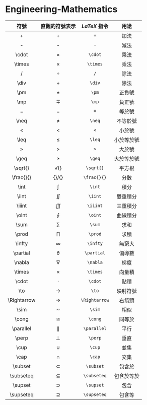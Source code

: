 # Engineering-Mathematics

| 符號 | 直觀的符號表示 | $LaTeX$ 指令 | 用途 |
| :--: | :--: | :---: | :---: |
| + | + | `+` | 加法 |
| - | - | `-` | 減法 |
| \\cdot | × | `\cdot` | 乘法 |
| \\times | × | `\times` | 乘法 |
| / | ÷ | `/` | 除法 |
| \\div | ÷ | `\div` | 除法 |
| \\pm | ± | `\pm` | 正負號 |
| \\mp | ∓ | `\mp` | 負正號 |
| = | = | `=` | 等於號 |
| \\neq | ≠ | `\neq` | 不等於號 |
| < | < | `<` | 小於號 |
| \\leq | ≤ | `\leq` | 小於等於號 |
| > | > | `>` | 大於號 |
| \\geq | ≥ | `\geq` | 大於等於號 |
| \\sqrt{} | √{} | `\sqrt{}` | 平方根 |
| \\frac{}{} | {}/{} | `\frac{}{}` | 分數 |
| \\int | ∫ | `\int` | 積分 |
| \\iint | ∬ | `\iint` | 雙重積分 |
| \\iiint | ∭ | `\iiint` | 三重積分 |
| \\oint | ∮ | `\oint` | 曲線積分 |
| \\sum | ∑ | `\sum` | 求和 |
| \\prod | ∏ | `\prod` | 求積 |
| \\infty | ∞ | `\infty` | 無窮大 |
| \\partial | ∂ | `\partial` | 偏導數 |
| \\nabla | ∇ | `\nabla` | 梯度 |
| \\times | × | `\times` | 向量積 |
| \\cdot | · | `\cdot` | 點積 |
| \\to | → | `\to` | 映射符號 |
| \\Rightarrow | ⇒ | `\Rightarrow` | 右箭頭 |
| \\sim | ∼ | `\sim` | 相似 |
| \\cong | ≅ | `\cong` | 同等於 |
| \\parallel | ∥ | `\parallel` | 平行 |
| \\perp | ⊥ | `\perp` | 垂直 |
| \\cup | ∪ | `\cup` | 並集 |
| \\cap | ∩ | `\cap` | 交集 |
| \\subset | ⊂ | `\subset` | 包含於 |
| \\subseteq | ⊆ | `\subseteq` | 包含於等於 |
| \\supset | ⊃ | `\supset` | 包含 |
| \\supseteq | ⊇ | `\supseteq` | 包含等 |
